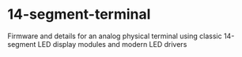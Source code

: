 # 14-segment-terminal
Firmware and details for an analog physical terminal using classic 14-segment LED display modules and modern LED drivers

